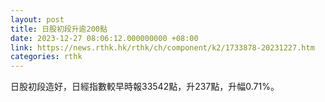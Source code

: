 ```yaml
---
layout: post
title: 日股初段升逾200點
date: 2023-12-27 08:06:12.000000000 +08:00
link: https://news.rthk.hk/rthk/ch/component/k2/1733878-20231227.htm
categories: rthk
---
```


日股初段造好，日經指數較早時報33542點，升237點，升幅0.71%。
